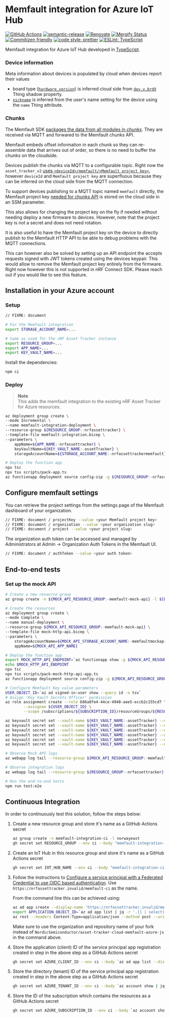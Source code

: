 # Memfault integration for Azure IoT Hub

[![GitHub Actions](https://github.com/NordicSemiconductor/asset-tracker-cloud-memfault-azure-js/workflows/Test%20and%20Release/badge.svg)](https://github.com/NordicSemiconductor/asset-tracker-cloud-memfault-azure-js/actions)
[![semantic-release](https://img.shields.io/badge/%20%20%F0%9F%93%A6%F0%9F%9A%80-semantic--release-e10079.svg)](https://github.com/semantic-release/semantic-release)
[![Renovate](https://img.shields.io/badge/renovate-enabled-brightgreen.svg)](https://renovatebot.com)
[![Mergify Status](https://img.shields.io/endpoint.svg?url=https://gh.mergify.io/badges/NordicSemiconductor/asset-tracker-cloud-memfault-azure-js)](https://mergify.io)
[![Commitizen friendly](https://img.shields.io/badge/commitizen-friendly-brightgreen.svg)](http://commitizen.github.io/cz-cli/)
[![code style: prettier](https://img.shields.io/badge/code_style-prettier-ff69b4.svg)](https://github.com/prettier/prettier/)
[![ESLint: TypeScript](https://img.shields.io/badge/ESLint-TypeScript-blue.svg)](https://github.com/typescript-eslint/typescript-eslint)

Memfault integration for Azure IoT Hub developed in
[TypeScript](https://www.typescriptlang.org/).

### Device information

Meta information about devices is populated by cloud when devices report their
values

- board type
  ([`hardware_version`](https://api-docs.memfault.com/#f2acc282-23f9-409b-a99b-41da759b82f9))
  is inferred cloud side from
  [`dev.v.brdV`](https://github.com/NordicSemiconductor/asset-tracker-cloud-docs/blob/84da0a8c790bb789dfbcf43050be4cb5f0e65171/docs/cloud-protocol/state.reported.schema.json#L139-L144)
  Thing shadow property.
- [`nickname`](https://api-docs.memfault.com/#f2acc282-23f9-409b-a99b-41da759b82f9)
  is inferred from the user's name setting for the device using the `name` Thing
  attribute.

### Chunks

The Memfault SDK
[packages the data from all modules in _chunks_](https://docs.memfault.com/docs/mcu/data-from-firmware-to-the-cloud/).
They are received via MQTT and forwared to the Memfault chunks API.

Memfault embeds offset information in each chunk so they can re-assemble data
that arrives out of order, so there is no need to buffer the chunks on the
cloudside.

Devices publish the chunks via MQTT to a configurable topic. Right now the
`asset_tracker_v2`
[uses `<deviceId>/memfault/<Memfault project key>`](https://github.com/nrfconnect/sdk-nrf/blob/5ed65dc037426206b103cc7ce3274de98b6cc93d/applications/asset_tracker_v2/src/cloud/aws_iot_integration.c#L35-L38),
however `deviceId` and `Memfault project key` are superfluous because they can
be inferred on the cloud side from the MQTT connection.

To support devices publishing to a MQTT topic named `memfault` directly, the
Memfault project key
[needed for chunks API](https://api-docs.memfault.com/#a8d3e36f-62f0-4120-9fc6-544ee04f3bb5)
is stored on the cloud side in an SSM parameter.

This also allows for changing the project key on the fly if needed without
needing deploy a new firmware to devices. However, note that the project key is
not a secret and does not need rotation.

It is also useful to have the Memfault project key on the device to directly
publish to the Memfault HTTP API to be able to debug problems with the MQTT
connections.

This can however also be solved by setting up an API endpoint the accepts
requests signed with JWT tokens created using the devices keypair. This would
allow to remove the Memfault project key entirely from the firmware. Right now
however this is not supported in nRF Connect SDK. Please reach out if you would
like to see this feature.

## Installation in your Azure account

### Setup

```bash
// FIXME: document

# For the Memfault integration
export STORAGE_ACCOUNT_NAME=...

# Same as used for the nRF Asset Tracker instance
export RESOURCE_GROUP=...
export APP_NAME=...
export KEY_VAULT_NAME=...
```

Install the dependencies:

```bash
npm ci
```

### Deploy

> **Note**  
> This adds the memfault integration to the existing nRF Asset Tracker for Azure
> resources.

```bash
az deployment group create \
--mode Incremental \
--name memfault-integration-deployment \
--resource-group ${RESOURCE_GROUP:-nrfassettracker} \
--template-file memfault-integration.bicep \
--parameters \
    appName=${APP_NAME:-nrfassettracker} \
    keyVaultName=${KEY_VAULT_NAME:-assetTracker} \
    storageAccountName=${STORAGE_ACCOUNT_NAME:-nrfassettrackermemfault}

# Deploy the function app
npx tsc
npx tsx scripts/pack-app.ts
az functionapp deployment source config-zip -g ${RESOURCE_GROUP:-nrfassettracker} -n ${APP_NAME:-nrfassettracker}-memfault-integration --src dist/functionapp.zip
```

## Configure memfault settings

You can retrieve the project settings from the settings page of the Memfault
dashboard of your organization.

```bash
// FIXME: document / projectKey --value <your Memfault project key>
// FIXME: document / organization --value <your organization slug>
// FIXME: document / project --value <your project slug>
```

The organization auth token can be accessed and managed by Administrators at
Admin → Organization Auth Tokens in the Memfault UI.

```bash
// FIXME: document / authToken --value <your auth token>
```

## End-to-end tests

### Set up the mock API

```bash
# Create a new resource group
az group create -n ${MOCK_API_RESOURCE_GROUP:-memfault-mock-api} -l ${LOCATION:-northeurope}

# Create the resources
az deployment group create \
--mode Complete \
--name manual-deployment \
--resource-group ${MOCK_API_RESOURCE_GROUP:-memfault-mock-api} \
--template-file mock-http-api.bicep \
--parameters \
    storageAccountName=${MOCK_API_STORAGE_ACCOUNT_NAME:-memfaultmockapi} \
    appName=${MOCK_API_APP_NAME}

# Deploy the function app
export MOCK_HTTP_API_ENDPOINT=`az functionapp show -g ${MOCK_API_RESOURCE_GROUP:-memfault-mock-api} -n ${MOCK_API_APP_NAME} | jq -r '.defaultHostName'`
echo $MOCK_HTTP_API_ENDPOINT
npx tsc
npx tsx scripts/pack-mock-http-api-app.ts
az functionapp deployment source config-zip -g ${MOCK_API_RESOURCE_GROUP:-memfault-mock-api} -n ${MOCK_API_APP_NAME} --src dist/mock-http-api.zip

# Configure Memfault Key value parameters
USER_OBJECT_ID=`az ad signed-in-user show --query id -o tsv`
# Assign 'Key Vault Secrets Officer' permission
az role assignment create --role b86a8fe4-44ce-4948-aee5-eccb2c155cd7 \
        --assignee ${USER_OBJECT_ID} \
        --scope /subscriptions/${SUBSCRIPTION_ID}/resourceGroups/${RESOURCE_GROUP:-memfault}/providers/Microsoft.KeyVault/vaults/${KEY_VAULT_NAME:-assetTracker}

az keyvault secret set --vault-name ${KEY_VAULT_NAME:-assetTracker} --name memfaultProjectKey --value my-projectKey
az keyvault secret set --vault-name ${KEY_VAULT_NAME:-assetTracker} --name memfaultOrganization --value my-org
az keyvault secret set --vault-name ${KEY_VAULT_NAME:-assetTracker} --name memfaultProject --value my-project
az keyvault secret set --vault-name ${KEY_VAULT_NAME:-assetTracker} --name memfaultAuthToken --value my-authToken
az keyvault secret set --vault-name ${KEY_VAULT_NAME:-assetTracker} --name memfaultApiEndpoint --value "https://${MOCK_HTTP_API_ENDPOINT}/api/api.memfault.com/"
az keyvault secret set --vault-name ${KEY_VAULT_NAME:-assetTracker} --name memfaultChunksEndpoint --value "https://${MOCK_HTTP_API_ENDPOINT}/api/chunks.memfault.com/"

# Observe Mock API logs
az webapp log tail --resource-group ${MOCK_API_RESOURCE_GROUP:-memfault-mock-api} --name ${MOCK_API_APP_NAME}

# Observe integration logs
az webapp log tail --resource-group ${RESOURCE_GROUP:-nrfassettracker} --name ${APP_NAME:-nrfassettracker}-memfault-integration

# Run the end-to-end tests
npm run test:e2e
```

## Continuous Integration

In order to continuously test this solution, follow the steps below:

1. Create a new resource group and store it's name as a GitHub Actions secret
   ```bash
   az group create -n memfault-integration-ci -l norwayeast
   gh secret set RESOURCE_GROUP --env ci --body "memfault-integration-ci"
   ```
1. Create an IoT Hub in this resource group and store it's name as a GitHub
   Actions secret
   ```bash
   gh secret set IOT_HUB_NAME --env ci --body "memfault-integration-ci"
   ```
1. Follow the instructions to
   [Configure a service principal with a Federated Credential to use OIDC based authentication](https://github.com/Azure/login#configure-a-service-principal-with-a-federated-credential-to-use-oidc-based-authentication).
   Use `https://nrfassettracker.invalid/memfault-ci` as the name.

   From the command line this can be achieved using:

   ```bash
   az ad app create --display-name 'https://nrfassettracker.invalid/memfault-ci'
   export APPLICATION_OBJECT_ID=`az ad app list | jq -r '.[] | select(.displayName=="https://nrfassettracker.invalid/memfault-ci") | .id' | tr -d '\n'`
   az rest --headers Content-Type=application/json --method post --uri "https://graph.microsoft.com/beta/applications/${APPLICATION_OBJECT_ID}/federatedIdentityCredentials" --body "{\"name\":\"GitHubActions\",\"issuer\":\"https://token.actions.githubusercontent.com\",\"subject\":\"repo:NordicSemiconductor/asset-tracker-cloud-memfault-azure-js:environment:ci\",\"audiences\":[\"api://AzureADTokenExchange\"]}"
   ```

   Make sure to use the organization and repository name of your fork instead of
   `NordicSemiconductor/asset-tracker-cloud-memfault-azure-js` in the command
   above.

1. Store the application (client) ID of the service principal app registration
   created in step in the above step as a GitHub Actions secret
   ```bash
   gh secret set AZURE_CLIENT_ID --env ci --body `az ad app list --display-name 'https://nrfassettracker.invalid/memfault-ci' | jq -r '.[].appId'`
   ```
1. Store the directory (tenant) ID of the service principal app registration
   created in step in the above step as a GitHub Actions secret
   ```bash
   gh secret set AZURE_TENANT_ID --env ci --body `az account show | jq -r '.tenantId'`
   ```
1. Store the ID of the subscription which contains the resources as a GitHub
   Actions secret
   ```bash
   gh secret set AZURE_SUBSCRIPTION_ID --env ci --body `az account show | jq -r '.id'`
   ```
